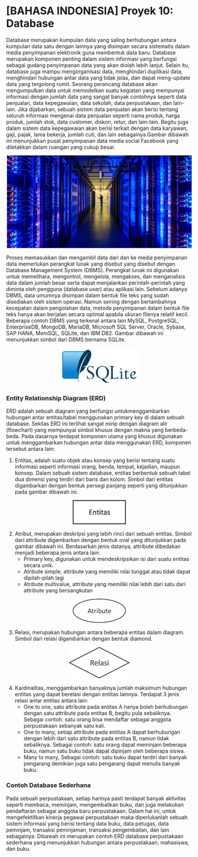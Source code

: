 # [BAHASA INDONESIA] Proyek 10: Database
Database merupakan kumpulan data yang saling berhubungan antara kumpulan data satu dengan lainnya yang disimpan secara sistematis dalam media penyimpanan elektronik guna membentuk data baru. Database merupakan komponen penting dalam sistem informasi yang berfungsi sebagai gudang penyimpanan data yang akan diolah lebih lanjut. Selain itu, database juga mampu mengorganisasi data, menghindari duplikasi data, menghindari hubungan antar data yang tidak jelas, dan dapat meng-update data yang tergolong rumit. Seorang perancang database akan mengumpulkan data untuk memodelkan suatu kegiatan yang mempunyai informasi dengan jumlah data yang sangat banyak contohnya seperti data penjualan, data kepegawaian, data sekolah, data perpustakaan, dan lain-lain. Jika dijabarkan, sebuah sistem data penjualan akan berisi tentang seluruh informasi mengenai data penjualan seperti nama produk, harga produk, jumlah stok, data customer, diskon, retur, dan lain-lain. Begitu juga dalam sistem data kepegawaian akan berisi terkait dengan data karyawan, gaji, pajak, lama bekerja, jumlah
cuti, dan lain sebagainya.Gambar dibawah ini menunjukkan pusat penyimpanan data media social Facebook yang diletakkan dalam ruangan yang cukup besar.

<p align="center">
<img src="/images/Database center.jpeg" height="250">
</p>

Proses memasukkan dan mengambil data dari dan ke media penyimpanan data memerlukan perangkat lunak yang disebut yang disebut dengan Database Management System (DBMS). Perangkat lunak ini digunakan untuk memelihara, mengontrol, mengelola, mengakses, dan menganalisis data dalam jumlah besar serta dapat menjalankan perintah-perintah yang diminta oleh pengguna (database user) atau aplikasi lain. Sebelum adanya DBMS, data umumnya disimpan dalam bentuk file teks yang sudah disediakan oleh sistem operasi. Namun seiring dengan bertambahnya kecepatan dalam pengolahan data, metode penyimpanan dalam bentuk file teks hanya akan berjalan secara optimal apabila ukuran filenya relatif kecil. Beberapa contoh DBMS yang terkenal antara lain MySQL, PostgreSQL, EnterpriseDB, MongoDB, MariaDB, Microsoft SQL Server, Oracle, Sybase, SAP HANA, MemSQL, SQLite, dan IBM DB2. Gambar dibawah ini menunjukkan simbol dari DBMS bernama SQLite.

<p align="center">
<img src="/images/SQLite.png" height="100">
</p>

### Entity Relationship Diagram (ERD)
ERD adalah sebuah diagram yang berfungsi untukmenggambarkan hubungan antar entitas/tabel menggunakan primary key di dalam sebuah database. Sekilas ERD ini terlihat sangat mirip dengan diagram alir (flowchart) yang mempunyai simbol khusus dengan makna yang berbeda-beda. Pada dasarnya terdapat komponen utama yang khusus digunakan untuk menggambarkan hubungan antar data menggunakan ERD, komponen tersebut antara lain:
1. Entitas, adalah suatu objek atau konsep yang berisi tentang suatu informasi seperti informasi orang, benda, tempat, kejadian, maupun konsep. Dalam sebuah sistem database, entitas berbentuk sebuah tabel dua dimensi yang terdiri dari baris dan kolom. Simbol dari entitas
digambarkan dengan bentuk persegi panjang seperti yang ditunjukkan pada gambar dibawah ini.

<p align="center">
<img src="/images/Entitas.jpg" height="65">
</p>

2. Atribut, merupakan deskripsi yang lebih rinci dari sebuah entitas. Simbol dari attribute digambarkan dengan bentuk oval yang ditunjukkan pada gambar dibawah ini. Berdasarkan jenis datanya, attribute dibedakan menjadi beberapa jenis antara lain:
   * Primary key, digunakan untuk mendeskripsikan isi dari suatu entitas secara unik.
   * Atribute simple, attribute yang memiliki nilai tunggal atau tidak dapat dipilah-pilah lagi
   * Atribute multivalue, attribute yang memiliki nilai lebih dari satu dari attribute yang bersangkutan

<p align="center">
<img src="/images/Atribute.png" height="65">
</p>

3. Relasi, merupakan hubungan antara beberapa entitas dalam diagram. Simbol dari relasi digambarkan dengan bentuk diamond.

<p align="center">
<img src="/images/Relasi.png" height="85">
</p>

4. Kardinalitas, menggambarkan banyaknya jumlah maksimum hubungan entitas yang dapat berelasi dengan entitas lainnya. Terdapat 3 jenis relasi antar entitas antara lain:
   * One to one, satu attribute pada entitas A hanya boleh berhubungan dengan satu attribute pada entitas B, begitu pula sebaliknya. Sebagai contoh: satu orang bisa mendaftar sebagai anggota perpustakaan sebanyak satu kali.
   * One to many, setiap attribute pada entitas A dapat berhubungan dengan lebih dari satu attribute pada entitas B, namun tidak sebaliknya. Sebagai contoh: satu orang dapat meminjam beberapa buku, namun satu buku tidak dapat dipinjam oleh beberapa siswa.
   * Many to many, Sebagai contoh: satu buku dapat terdiri dari banyak pengarang demikian juga satu pengarang dapat menulis banyak buku.

### Contoh Database Sederhana
Pada sebuah perpustakaan, setiap harinya pasti terdapat banyak aktivitas seperti membaca, meminjam, mengembalikan buku, dan juga melakukan pendaftaran sebagai anggota baru perpustakaan. Dalam hal ini, untuk mengefektifkan kinerja pegawai perpustakaan maka diperlukanlah sebuah sistem informasi yang berisi tentang data buku, data petugas, data peminjam, transaksi peminjaman, transaksi pengembalian, dan lain sebagainya. Dibawah ini merupakan contoh ERD database perpustakaan sederhana yang menunjukkan hubungan antara perpustakaan, mahasiswa, dan buku.
